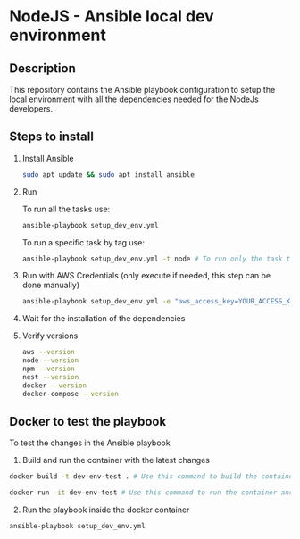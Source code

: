 # NodeJS - Ansible local dev environment

## Description

This repository contains the Ansible playbook configuration to setup the local environment with all the dependencies needed for the NodeJs developers.

## Steps to install

1. Install Ansible

   ```bash
   sudo apt update && sudo apt install ansible
   ```

2. Run

   To run all the tasks use:

   ```bash
   ansible-playbook setup_dev_env.yml
   ```

   To run a specific task by tag use:

   ```bash
   ansible-playbook setup_dev_env.yml -t node # To run only the task to install node and dependencies
   ```

3. Run with AWS Credentials (only execute if needed, this step can be done manually)

   ```bash
   ansible-playbook setup_dev_env.yml -e "aws_access_key=YOUR_ACCESS_KEY aws_secret_key=YOUR_SECRET_KEY aws_region=YOUR_REGION"
   ```

4. Wait for the installation of the dependencies

5. Verify versions

   ```bash
   aws --version
   node --version
   npm --version
   nest --version
   docker --version
   docker-compose --version
   ```

## Docker to test the playbook

To test the changes in the Ansible playbook

1. Build and run the container with the latest changes

```bash
docker build -t dev-env-test . # Use this command to build the container

docker run -it dev-env-test # Use this command to run the container and enter on it
```

2. Run the playbook inside the docker container

```bash
ansible-playbook setup_dev_env.yml
```
